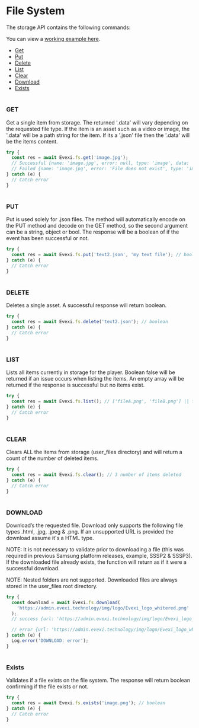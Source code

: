 # File System

The storage API contains the following commands:

You can view a [working example here](./src/index.ts).

- [Get](#get)
- [Put](#put)
- [Delete](#delete)
- [List](#list)
- [Clear](#clear)
- [Download](#download)
- [Exists](#exists)

#

### GET

Get a single item from storage. The returned '.data' will vary depending on the requested file type. If the item is an asset such as a video or image, the '.data' will be a path string for the item. If its a '.json' file then the '.data' will be the items content.

```typescript
try {
  const res = await Evexi.fs.get('image.jpg');
  // Successful {name: 'image.jpg', error: null, type: 'image', data: '/mtd_down/common/MrPlayer/user_files/image.jpg'}
  // Failed {name: 'image.jpg', error: 'File does not exist', type: 'image', data: null}
} catch (e) {
  // Catch error
}
```

#

### PUT

Put is used solely for .json files. The method will automatically encode on the PUT method and decode on the GET method, so the second argument can be a string, object or bool. The response will be a boolean of if the event has been successful or not.

```typescript
try {
  const res = await Evexi.fs.put('text2.json', 'my text file'); // boolean
} catch (e) {
  // Catch error
}
```

#

### DELETE

Deletes a single asset. A successful response will return boolean.

```typescript
try {
  const res = await Evexi.fs.delete('text2.json'); // boolean
} catch (e) {
  // Catch error
}
```

#

### LIST

Lists all items currently in storage for the player.
Boolean false will be returned if an issue occurs when listing the items.
An empty array will be returned if the response is successful but no items exist.

```typescript
try {
  const res = await Evexi.fs.list(); // ['fileA.png', 'fileB.png'] || false
} catch (e) {
  // Catch error
}
```

#

### CLEAR

Clears ALL the items from storage (user_files directory) and will return a count of the number of deleted items.

```typescript
try {
  const res = await Evexi.fs.clear(); // 3 number of items deleted
} catch (e) {
  // Catch error
}
```

#

### DOWNLOAD

Download’s the requested file. Download only supports the following file types .html, .jpg, .jpeg & .png. If an unsupported URL is provided the download assume it's a HTML type.

NOTE: It is not necessary to validate prior to downloading a file (this was required in previous Samsung platform releases, example, SSSP2 & SSSP3). If the downloaded file already exists, the function will return as if it were a successful download.

NOTE: Nested folders are not supported. Downloaded files are always stored in the user_files root directory.

```typescript
try {
  const download = await Evexi.fs.download(
    'https://admin.evexi.technology/img/logo/Evexi_logo_whitered.png'
  );
  // success {url: 'https://admin.evexi.technology/img/logo/Evexi_logo_whitered.png', data: '/mtd_down/common/MrPlayer/user_files/mrx.png', error: null}

  // error {url: 'https://admin.evexi.technology/img/logo/Evexi_logo_whitered.png', data: null, error: 'file download failed'}
} catch (e) {
  Log.error('DOWNLOAD: error');
}
```

#

### Exists

Validates if a file exists on the file system. The response will return boolean confirming if the file exists or not.

```typescript
try {
  const res = await Evexi.fs.exists('image.png'); // boolean
} catch (e) {
  // Catch error
}
```
